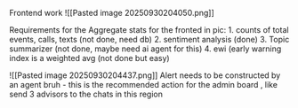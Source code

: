 Frontend work
![[Pasted image 20250930204050.png]]

Requirements for the Aggregate stats for the fronted in pic:
	1. counts of total events, calls, texts (not done, need db)
	2. sentiment analysis (done)
	3. Topic summarizer (not done, maybe need ai agent for this)
	4. ewi (early warning index is a weighted avg (not done but easy)
		
![[Pasted image 20250930204437.png]]
 Alert needs to be constructed by an agent bruh
	- this is the recommended action for the admin board , like send 3 advisors to the chats in this region 
	